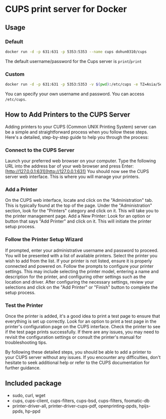 # CUPS print server for Docker

## Usage

### Default

```bash
docker run -d -p 631:631 -p 5353:5353 --name cups dohun0310/cups
```

The default username/password for the Cups server is `print`/`print`

### Custom

```bash
docker run -d -p 631:631 -p 5353:5353 -v $(pwd):/etc/cups -e TZ=Asia/Seoul -e USERNAME=user -e PASSWORD=password --name cups dohun0310/cups`
```

You can specify your own username and password. You can access `/etc/cups`. 

## How to Add Printers to the CUPS Server

Adding printers to your CUPS (Common UNIX Printing System) server can be a simple and straightforward process when you follow these steps. Here's a detailed, step-by-step guide to help you through the process:

### Connect to the CUPS Server

Launch your preferred web browser on your computer. Type the following URL into the address bar of your web browser and press Enter: [http://127.0.0.1:631](http://127.0.0.1:631) You should now see the CUPS server web interface. This is where you will manage your printers.

### Add a Printer

On the CUPS web interface, locate and click on the "Administration" tab. This is typically found at the top of the page. Under the "Administration" section, look for the "Printers" category and click on it. This will take you to the printer management page.
Add a New Printer: Look for an option or button that says "Add Printer" and click on it. This will initiate the printer setup process.

### Follow the Printer Setup Wizard

If prompted, enter your administrative username and password to proceed. You will be presented with a list of available printers. Select the printer you wish to add from the list. If your printer is not listed, ensure it is properly connected and powered on. Follow the prompts to configure your printer settings. This may include selecting the printer model, entering a name and description for the printer, and configuring other settings such as the location and driver. After configuring the necessary settings, review your selections and click on the "Add Printer" or "Finish" button to complete the setup process.

### Test the Printer

Once the printer is added, it's a good idea to print a test page to ensure that everything is set up correctly. Look for an option to print a test page in the printer's configuration page on the CUPS interface.  Check the printer to see if the test page prints successfully. If there are any issues, you may need to revisit the configuration settings or consult the printer's manual for troubleshooting tips.

By following these detailed steps, you should be able to add a printer to your CUPS server without any issues. If you encounter any difficulties, don't hesitate to seek additional help or refer to the CUPS documentation for further guidance.

## Included package

* sudo, curl, wget
* cups, cups-client, cups-filters, cups-bsd, cups-filters, foomatic-db
* printer-driver-all, printer-driver-cups-pdf, openprinting-ppds, hpijs-ppds, hp-ppd